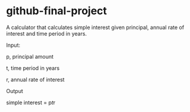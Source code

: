 # github-final-project
A calculator that calculates simple interest given principal, annual rate of interest and time period in years.

Input:
  
   p, principal amount
   
   t, time period in years
   
   r, annual rate of interest

Output
   
   simple interest = p*t*r
